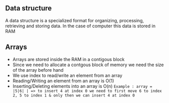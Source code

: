 ## Data structure

A data structure is a specialized format for organizing, processing, retrieving and storing data. In the case of computer this data is stored in RAM

## Arrays

- Arrays are stored inside the RAM in a contigous block
- Since we need to allocate a contgous block of memory we need the size of the array before hand
- We use index to read/write an element from an array
- Reading/Writing an element from an array is O(1)
- Inserting/Deleting elements into an array is O(n)
`Example : array = |5|6| | => to insert 4 at index 0 we need to first move 6 to index 2, 5 to index 1 & only then we can insert 4 at index 0`
